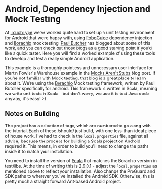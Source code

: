 Android, Dependency Injection and Mock Testing
==============================================

At [TouchType](http://www.touchtype-online.com) we've worked quite hard to set up a unit testing environment for Android that we're happy with, using [RoboGuice](http://code.google.com/p/roboguice) dependency injection and [Borachio](http://www.borachio.com) mock testing. [Paul Butcher](http://www.paulbutcher.com) has blogged about some of this work, and you can check out those blogs as a good starting point if you'd like a quick taster. Here you will find a worked example of using these tools to develop and test a really simple Android application.

This example is a thoroughly pointless and unnecessary user interface for Martin Fowler's Warehouse example in the [Mocks Aren't Stubs](http://martinfowler.com/articles/mocksArentStubs.html) blog post. If you're not familiar with Mock testing, that blog is a great place to learn about it. We're using the [Borachio](http://www.borachio.com) Mock testing framework, written by Paul Butcher specifically for android. This framework is written in Scala, meaning we write unit tests in Scala - but don't worry, we use it to test Java code anyway, it's easy! :-)


Notes on Building
-----------------

The project has a selection of tags, which are numbered to go along with the tutorial. Each of these /should/ just build, with one less-than-ideal piece of house work. I've had to check in the `local.properties` file, against all advice, because the process for building a Scala project on Android required it. This means, in order to build you'll need to change the paths inside it to match your installation. 

You need to install the version of [Scala](http://www.scala-lang.org) that matches the Borachio version in test/libs. At the time of writing this is 2.9.0.1 - adjust the `local.properties` as mentioned above to reflect your installation. Also change the ProGuard and SDK paths to wherever you've installed the Android SDK. Otherwise, this is pretty much a straight forward Ant-based Android project.



